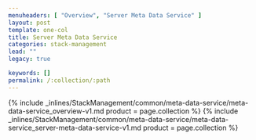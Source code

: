 ```yaml
---
menuheaders: [ "Overview", "Server Meta Data Service" ]
layout: post
template: one-col
title: Server Meta Data Service
categories: stack-management
lead: ""
legacy: true

keywords: []
permalink: /:collection/:path
---
```






<a href="#overview"></a>{% include _inlines/StackManagement/common/meta-data-service/meta-data-service_overview-v1.md  product = page.collection %}
<a href="#server-meta-data-service"></a>{% include _inlines/StackManagement/common/meta-data-service/meta-data-service_server-meta-data-service-v1.md  product = page.collection %}
